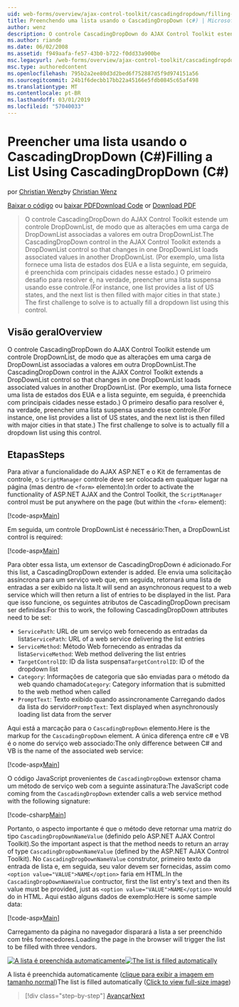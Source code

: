 ```yaml
---
uid: web-forms/overview/ajax-control-toolkit/cascadingdropdown/filling-a-list-using-cascadingdropdown-cs
title: Preenchendo uma lista usando o CascadingDropDown (c#) | Microsoft Docs
author: wenz
description: O controle CascadingDropDown do AJAX Control Toolkit estende um controle DropDownList, de modo que as alterações em uma carga de DropDownList associado valores em anoth...
ms.author: riande
ms.date: 06/02/2008
ms.assetid: f949aafa-fe57-43b0-b722-f0dd33a900be
msc.legacyurl: /web-forms/overview/ajax-control-toolkit/cascadingdropdown/filling-a-list-using-cascadingdropdown-cs
msc.type: authoredcontent
ms.openlocfilehash: 795b2a2ee80d3d2bed6f752887d5f9d974151a56
ms.sourcegitcommit: 24b1f6decbb17bb22a45166e5fdb0845c65af498
ms.translationtype: MT
ms.contentlocale: pt-BR
ms.lasthandoff: 03/01/2019
ms.locfileid: "57040033"
---
```

<a name="filling-a-list-using-cascadingdropdown-c"></a><span data-ttu-id="05a38-103">Preencher uma lista usando o CascadingDropDown (C#)</span><span class="sxs-lookup"><span data-stu-id="05a38-103">Filling a List Using CascadingDropDown (C#)</span></span>
====================
<span data-ttu-id="05a38-104">por [Christian Wenz](https://github.com/wenz)</span><span class="sxs-lookup"><span data-stu-id="05a38-104">by [Christian Wenz](https://github.com/wenz)</span></span>

<span data-ttu-id="05a38-105">[Baixar o código](http://download.microsoft.com/download/9/0/7/907760b1-2c60-4f81-aeb6-ca416a573b0d/cascadingdropdown0.cs.zip) ou [baixar PDF](http://download.microsoft.com/download/2/d/c/2dc10e34-6983-41d4-9c08-f78f5387d32b/cascadingdropdown0CS.pdf)</span><span class="sxs-lookup"><span data-stu-id="05a38-105">[Download Code](http://download.microsoft.com/download/9/0/7/907760b1-2c60-4f81-aeb6-ca416a573b0d/cascadingdropdown0.cs.zip) or [Download PDF](http://download.microsoft.com/download/2/d/c/2dc10e34-6983-41d4-9c08-f78f5387d32b/cascadingdropdown0CS.pdf)</span></span>

> <span data-ttu-id="05a38-106">O controle CascadingDropDown do AJAX Control Toolkit estende um controle DropDownList, de modo que as alterações em uma carga de DropDownList associadas a valores em outra DropDownList.</span><span class="sxs-lookup"><span data-stu-id="05a38-106">The CascadingDropDown control in the AJAX Control Toolkit extends a DropDownList control so that changes in one DropDownList loads associated values in another DropDownList.</span></span> <span data-ttu-id="05a38-107">(Por exemplo, uma lista fornece uma lista de estados dos EUA e a lista seguinte, em seguida, é preenchida com principais cidades nesse estado.) O primeiro desafio para resolver é, na verdade, preencher uma lista suspensa usando esse controle.</span><span class="sxs-lookup"><span data-stu-id="05a38-107">(For instance, one list provides a list of US states, and the next list is then filled with major cities in that state.) The first challenge to solve is to actually fill a dropdown list using this control.</span></span>


## <a name="overview"></a><span data-ttu-id="05a38-108">Visão geral</span><span class="sxs-lookup"><span data-stu-id="05a38-108">Overview</span></span>

<span data-ttu-id="05a38-109">O controle CascadingDropDown do AJAX Control Toolkit estende um controle DropDownList, de modo que as alterações em uma carga de DropDownList associadas a valores em outra DropDownList.</span><span class="sxs-lookup"><span data-stu-id="05a38-109">The CascadingDropDown control in the AJAX Control Toolkit extends a DropDownList control so that changes in one DropDownList loads associated values in another DropDownList.</span></span> <span data-ttu-id="05a38-110">(Por exemplo, uma lista fornece uma lista de estados dos EUA e a lista seguinte, em seguida, é preenchida com principais cidades nesse estado.) O primeiro desafio para resolver é, na verdade, preencher uma lista suspensa usando esse controle.</span><span class="sxs-lookup"><span data-stu-id="05a38-110">(For instance, one list provides a list of US states, and the next list is then filled with major cities in that state.) The first challenge to solve is to actually fill a dropdown list using this control.</span></span>

## <a name="steps"></a><span data-ttu-id="05a38-111">Etapas</span><span class="sxs-lookup"><span data-stu-id="05a38-111">Steps</span></span>

<span data-ttu-id="05a38-112">Para ativar a funcionalidade do AJAX ASP.NET e o Kit de ferramentas de controle, o `ScriptManager` controle deve ser colocada em qualquer lugar na página (mas dentro de `<form>` elemento):</span><span class="sxs-lookup"><span data-stu-id="05a38-112">In order to activate the functionality of ASP.NET AJAX and the Control Toolkit, the `ScriptManager` control must be put anywhere on the page (but within the `<form>` element):</span></span>

[!code-aspx[Main](filling-a-list-using-cascadingdropdown-cs/samples/sample1.aspx)]

<span data-ttu-id="05a38-113">Em seguida, um controle DropDownList é necessário:</span><span class="sxs-lookup"><span data-stu-id="05a38-113">Then, a DropDownList control is required:</span></span>

[!code-aspx[Main](filling-a-list-using-cascadingdropdown-cs/samples/sample2.aspx)]

<span data-ttu-id="05a38-114">Para obter essa lista, um extensor de CascadingDropDown é adicionado.</span><span class="sxs-lookup"><span data-stu-id="05a38-114">For this list, a CascadingDropDown extender is added.</span></span> <span data-ttu-id="05a38-115">Ele envia uma solicitação assíncrona para um serviço web que, em seguida, retornará uma lista de entradas a ser exibido na lista.</span><span class="sxs-lookup"><span data-stu-id="05a38-115">It will send an asynchronous request to a web service which will then return a list of entries to be displayed in the list.</span></span> <span data-ttu-id="05a38-116">Para que isso funcione, os seguintes atributos de CascadingDropDown precisam ser definidas:</span><span class="sxs-lookup"><span data-stu-id="05a38-116">For this to work, the following CascadingDropDown attributes need to be set:</span></span>

- <span data-ttu-id="05a38-117">`ServicePath`: URL de um serviço web fornecendo as entradas da lista</span><span class="sxs-lookup"><span data-stu-id="05a38-117">`ServicePath`: URL of a web service delivering the list entries</span></span>
- <span data-ttu-id="05a38-118">`ServiceMethod`: Método Web fornecendo as entradas da lista</span><span class="sxs-lookup"><span data-stu-id="05a38-118">`ServiceMethod`: Web method delivering the list entries</span></span>
- <span data-ttu-id="05a38-119">`TargetControlID`: ID da lista suspensa</span><span class="sxs-lookup"><span data-stu-id="05a38-119">`TargetControlID`: ID of the dropdown list</span></span>
- <span data-ttu-id="05a38-120">`Category`: Informações de categoria que são enviadas para o método da web quando chamado</span><span class="sxs-lookup"><span data-stu-id="05a38-120">`Category`: Category information that is submitted to the web method when called</span></span>
- <span data-ttu-id="05a38-121">`PromptText`: Texto exibido quando assincronamente Carregando dados da lista do servidor</span><span class="sxs-lookup"><span data-stu-id="05a38-121">`PromptText`: Text displayed when asynchronously loading list data from the server</span></span>

<span data-ttu-id="05a38-122">Aqui está a marcação para o `CascadingDropDown` elemento.</span><span class="sxs-lookup"><span data-stu-id="05a38-122">Here is the markup for the `CascadingDropDown` element.</span></span> <span data-ttu-id="05a38-123">A única diferença entre c# e VB é o nome do serviço web associado:</span><span class="sxs-lookup"><span data-stu-id="05a38-123">The only difference between C# and VB is the name of the associated web service:</span></span>

[!code-aspx[Main](filling-a-list-using-cascadingdropdown-cs/samples/sample3.aspx)]

<span data-ttu-id="05a38-124">O código JavaScript provenientes de `CascadingDropDown` extensor chama um método de serviço web com a seguinte assinatura:</span><span class="sxs-lookup"><span data-stu-id="05a38-124">The JavaScript code coming from the `CascadingDropDown` extender calls a web service method with the following signature:</span></span>

[!code-csharp[Main](filling-a-list-using-cascadingdropdown-cs/samples/sample4.cs)]

<span data-ttu-id="05a38-125">Portanto, o aspecto importante é que o método deve retornar uma matriz do tipo `CascadingDropDownNameValue` (definido pelo ASP.NET AJAX Control Toolkit).</span><span class="sxs-lookup"><span data-stu-id="05a38-125">So the important aspect is that the method needs to return an array of type `CascadingDropDownNameValue` (defined by the ASP.NET AJAX Control Toolkit).</span></span> <span data-ttu-id="05a38-126">No `CascadingDropDownNameValue` construtor, primeiro texto da entrada de lista e, em seguida, seu valor devem ser fornecidas, assim como `<option value="VALUE">NAME</option>` faria em HTML.</span><span class="sxs-lookup"><span data-stu-id="05a38-126">In the `CascadingDropDownNameValue` contructor, first the list entry's text and then its value must be provided, just as `<option value="VALUE">NAME</option>` would do in HTML.</span></span> <span data-ttu-id="05a38-127">Aqui estão alguns dados de exemplo:</span><span class="sxs-lookup"><span data-stu-id="05a38-127">Here is some sample data:</span></span>

[!code-aspx[Main](filling-a-list-using-cascadingdropdown-cs/samples/sample5.aspx)]

<span data-ttu-id="05a38-128">Carregamento da página no navegador disparará a lista a ser preenchido com três fornecedores.</span><span class="sxs-lookup"><span data-stu-id="05a38-128">Loading the page in the browser will trigger the list to be filled with three vendors.</span></span>


<span data-ttu-id="05a38-129">[![A lista é preenchida automaticamente](filling-a-list-using-cascadingdropdown-cs/_static/image2.png)](filling-a-list-using-cascadingdropdown-cs/_static/image1.png)</span><span class="sxs-lookup"><span data-stu-id="05a38-129">[![The list is filled automatically](filling-a-list-using-cascadingdropdown-cs/_static/image2.png)](filling-a-list-using-cascadingdropdown-cs/_static/image1.png)</span></span>

<span data-ttu-id="05a38-130">A lista é preenchida automaticamente ([clique para exibir a imagem em tamanho normal](filling-a-list-using-cascadingdropdown-cs/_static/image3.png))</span><span class="sxs-lookup"><span data-stu-id="05a38-130">The list is filled automatically ([Click to view full-size image](filling-a-list-using-cascadingdropdown-cs/_static/image3.png))</span></span>

> [!div class="step-by-step"]
> [<span data-ttu-id="05a38-131">Avançar</span><span class="sxs-lookup"><span data-stu-id="05a38-131">Next</span></span>](using-cascadingdropdown-with-a-database-cs.md)
